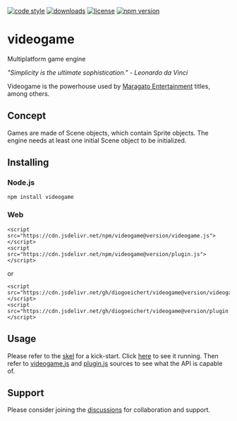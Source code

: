 [![code style](https://img.shields.io/badge/code_style-classic-blue.svg)](http://diogoeichert.github.io/eslint-config-classic)
[![downloads](https://img.shields.io/npm/dt/videogame.svg)](https://www.npmjs.com/package/videogame)
[![license](https://img.shields.io/github/license/diogoeichert/videogame.svg)](LICENSE)
[![npm version](https://img.shields.io/npm/v/videogame.svg)](https://www.npmjs.com/package/videogame)

# videogame
Multiplatform game engine

*"Simplicity is the ultimate sophistication." - Leonardo da Vinci*

Videogame is the powerhouse used by [Maragato Entertainment](https://maragato.itch.io) titles, among others.

## Concept
Games are made of Scene objects, which contain Sprite objects. The engine needs at least one initial Scene object to be initialized.

## Installing
### Node.js
```
npm install videogame
```
### Web
```
<script src="https://cdn.jsdelivr.net/npm/videogame@version/videogame.js"></script>
<script src="https://cdn.jsdelivr.net/npm/videogame@version/plugin.js"></script>
```
or
```
<script src="https://cdn.jsdelivr.net/gh/diogoeichert/videogame@version/videogame.js"></script>
<script src="https://cdn.jsdelivr.net/gh/diogoeichert/videogame@version/plugin.js"></script>
```

## Usage
Please refer to the [skel](/skel) for a kick-start. Click [here](https://diogoeichert.github.io/videogame/skel/) to see it running. Then refer to [videogame.js](videogame.js) and [plugin.js](plugin.js) sources to see what the API is capable of.

## Support
Please consider joining the [discussions](https://github.com/diogoeichert/videogame/discussions) for collaboration and support.
